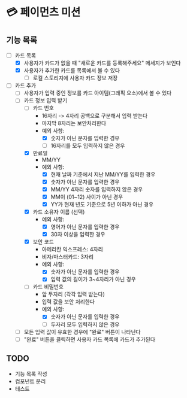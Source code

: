 # 💳 페이먼츠 미션

## 기능 목록

- [ ] 카드 목록
  - [x] 사용자가 카드가 없을 때 "새로운 카드를 등록해주세요" 메세지가 보인다
  - [x] 사용자가 추가한 카드를 목록에서 볼 수 있다
    - [ ] 로컬 스토리지에 사용자 카드 장보 저장
- [ ] 카드 추가
  - [ ] 사용자가 입력 중인 정보를 카드 아이템(그래픽 요소)에서 볼 수 있다
  - [ ] 카드 정보 입력 받기
    - [ ] 카드 번호
      - 16자리 -> 4자리 공백으로 구분해서 입력 받는다
      - 마지막 8자리는 보안처리한다
      - 예외 사항:
        - [x] 숫자가 아닌 문자를 입력한 경우
        - [ ] 16자리를 모두 입력하지 않은 경우
    - [x] 만료일
      - MM/YY
      - 예외 사항:
        - [x] 현재 날짜 기준에서 지난 MM/YY를 입력한 경우
        - [x] 숫자가 아닌 문자를 입력한 경우
        - [x] MM/YY 4자리 숫자를 입력하지 않은 경우
        - [x] MM이 (01~12) 사이가 아닌 경우
        - [x] YY가 현재 년도 기준으로 5년 이하가 아닌 경우
    - [x] 카드 소유자 이름 (선택)
      - 예외 사항:
        - [x] 영어가 아닌 문자를 입력한 경우
        - [x] 30자 이상을 입력한 경우
    - [x] 보안 코드
      - 아메리칸 익스프레스: 4자리
      - 비자/마스터카드: 3자리
      - 예외 사항:
        - [x] 숫자가 아닌 문자를 입력한 경우
        - [x] 입력 값의 길이가 3~4자리가 아닌 경우
    - [ ] 카드 비밀번호
      - 앞 두자리 (각각 입력 받는다)
      - 입력 값을 보안 처리한다
      - 예외 사항:
        - [x] 숫자가 아닌 문자를 입력한 경우
        - [ ] 두자리 모두 입력하지 않은 경우
  - [ ] 모든 입력 값이 유효한 경우에 "완료" 버튼이 나타난다
  - [ ] "완료" 버튼을 클릭하면 사용자 카드 목록에 카드가 추가된다

## TODO

- 기능 목록 작성
- 컴포넌트 분리
- 테스트
